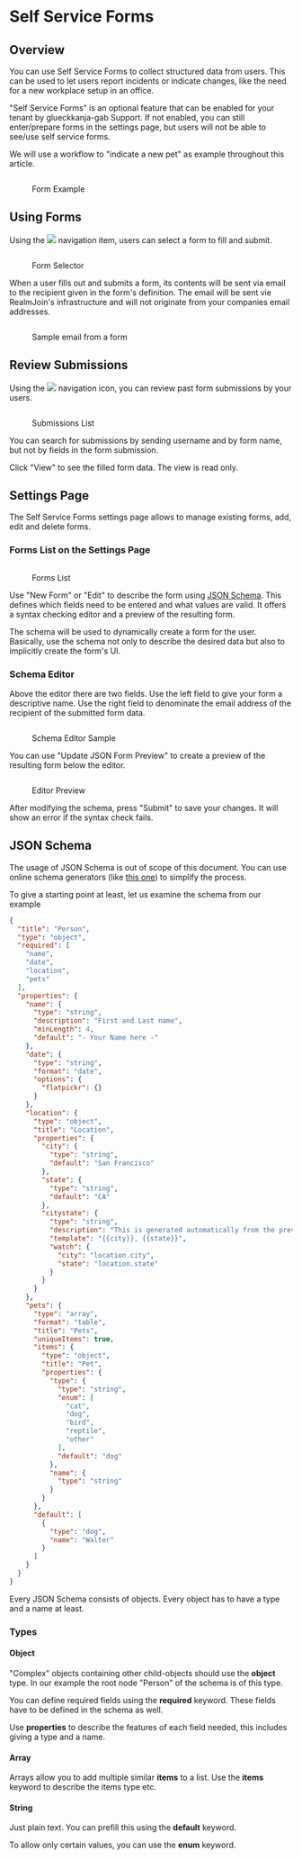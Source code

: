 # Self Service Forms

## Overview

You can use Self Service Forms to collect structured data from users. This can be used to let users report incidents or indicate changes, like the need for a new workplace setup in an office.

"Self Service Forms" is an optional feature that can be enabled for your tenant by glueckkanja-gab Support. If not enabled, you can still enter/prepare forms in the settings page, but users will not be able to see/use self service forms.

We will use a workflow to "indicate a new pet" as example throughout this article.

<figure><img src=".gitbook/assets/image (11) (1).png" alt=""><figcaption><p>Form Example</p></figcaption></figure>

## Using Forms

Using the ![](<.gitbook/assets/image (7) (1).png>) navigation item, users can select a form to fill and submit.

<figure><img src=".gitbook/assets/image (17).png" alt=""><figcaption><p>Form Selector</p></figcaption></figure>

When a user fills out and submits a form, its contents will be sent via email to the recipient given in the form's definition. The email will be sent vie RealmJoin's infrastructure and will not originate from your companies email addresses.&#x20;

<figure><img src=".gitbook/assets/image (14).png" alt=""><figcaption><p>Sample email from a form</p></figcaption></figure>

## Review Submissions

Using the ![](<.gitbook/assets/image (15).png>) navigation icon, you can review past form submissions by your users.

<figure><img src=".gitbook/assets/image (30).png" alt=""><figcaption><p>Submissions List</p></figcaption></figure>

You can search for submissions by sending username and by form name, but not by fields in the form submission.

Click "View" to see the filled form data. The view is read only.

## Settings Page

The Self Service Forms settings page allows to manage existing forms, add, edit and delete forms.&#x20;

### Forms List on the Settings Page

<figure><img src=".gitbook/assets/image (13) (3).png" alt=""><figcaption><p>Forms List</p></figcaption></figure>

Use "New Form" or "Edit" to describe the form using [JSON Schema](https://json-schema.org/). This defines which fields need to be entered and what values are valid. It offers a syntax checking editor and a preview of the resulting form.&#x20;

The schema will be used to dynamically create a form for the user. Basically, use the schema not only to describe the desired data but also to implicitly create the form's UI.&#x20;

### Schema Editor

Above the editor there are two fields. Use the left field to give your form a descriptive name. Use the right field to denominate the email address of the recipient of the submitted form data.

<figure><img src=".gitbook/assets/image (16).png" alt=""><figcaption><p>Schema Editor Sample</p></figcaption></figure>

You can use "Update JSON Form Preview" to create a preview of the resulting form below the editor.

<figure><img src=".gitbook/assets/image (15) (4).png" alt=""><figcaption><p>Editor Preview</p></figcaption></figure>

After modifying the schema, press "Submit" to save your changes. It will show an error if the syntax check fails.

## JSON Schema

The usage of JSON Schema is out of scope of this document. You can use online schema generators (like [this one](https://www.jsonschema.net/app)) to simplify the process.

To give a starting point at least, let us examine the schema from our example

```json
{
  "title": "Person",
  "type": "object",
  "required": [
    "name",
    "date",
    "location",
    "pets"
  ],
  "properties": {
    "name": {
      "type": "string",
      "description": "First and Last name",
      "minLength": 4,
      "default": "- Your Name here -"
    },
    "date": {
      "type": "string",
      "format": "date",
      "options": {
        "flatpickr": {}
      }
    },
    "location": {
      "type": "object",
      "title": "Location",
      "properties": {
        "city": {
          "type": "string",
          "default": "San Francisco"
        },
        "state": {
          "type": "string",
          "default": "CA"
        },
        "citystate": {
          "type": "string",
          "description": "This is generated automatically from the previous two fields",
          "template": "{{city}}, {{state}}",
          "watch": {
            "city": "location.city",
            "state": "location.state"
          }
        }
      }
    },
    "pets": {
      "type": "array",
      "format": "table",
      "title": "Pets",
      "uniqueItems": true,
      "items": {
        "type": "object",
        "title": "Pet",
        "properties": {
          "type": {
            "type": "string",
            "enum": [
              "cat",
              "dog",
              "bird",
              "reptile",
              "other"
            ],
            "default": "dog"
          },
          "name": {
            "type": "string"
          }
        }
      },
      "default": [
        {
          "type": "dog",
          "name": "Walter"
        }
      ]
    }
  }
}
```

Every JSON Schema consists of objects. Every object has to have a type and a name at least.

### Types

#### Object

"Complex" objects containing other child-objects should use the **object** type. In our example the root node "Person" of the schema is of this type.&#x20;

You can define required fields using the **required** keyword. These fields have to be defined in the schema as well.

Use **properties** to describe the features of each field needed, this includes giving a type and a name.

#### Array

Arrays allow you to add multiple similar **items** to a list. Use the **items** keyword to describe the items type etc.

#### String

Just plain text. You can prefill this using the **default** keyword.

To allow only certain values, you can use the **enum** keyword.
